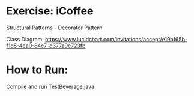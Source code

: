 # Exercise: iCoffee
Structural Patterns - Decorator Pattern

Class Diagram:
https://www.lucidchart.com/invitations/accept/e19bf65b-f1d5-4ea0-84c7-d377a9e723fb

# How to Run:

Compile and run TestBeverage.java
